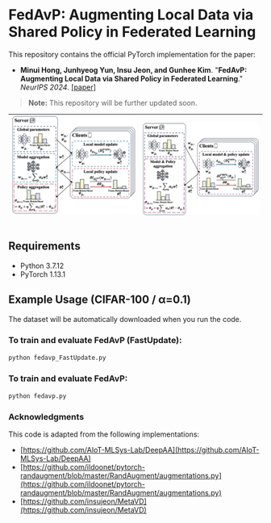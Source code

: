 # FedAvP: Augmenting Local Data via Shared Policy in Federated Learning  

This repository contains the official PyTorch implementation for the paper:

- **Minui Hong, Junhyeog Yun, Insu Jeon, and Gunhee Kim**. "**FedAvP: Augmenting Local Data via Shared Policy in Federated Learning**." *NeurIPS 2024*.
  [[paper]](https://openreview.net/forum?id=M1PRU0x1Iz&noteId=hw1nULjwwl)  
> **Note:** This repository will be further updated soon.

| <img src="./imgs/fedavp_fig1_1_1.png" alt="Figure 1" width="400"/> &nbsp;&nbsp;&nbsp; | <img src="./imgs/fedavp_fig1_2_1.png" alt="Figure 2" width="400"/> |
| --- | --- |

## Requirements

- Python 3.7.12  
- PyTorch 1.13.1  

## Example Usage (CIFAR-100 / α=0.1)

The dataset will be automatically downloaded when you run the code.

### To train and evaluate FedAvP (FastUpdate):
```bash
python fedavp_FastUpdate.py
```

### To train and evaluate FedAvP: 
```bash
python fedavp.py
```

### Acknowledgments

This code is adapted from the following implementations:

*   [https://github.com/AIoT-MLSys-Lab/DeepAA](https://github.com/AIoT-MLSys-Lab/DeepAA)
*   [https://github.com/ildoonet/pytorch-randaugment/blob/master/RandAugment/augmentations.py](https://github.com/ildoonet/pytorch-randaugment/blob/master/RandAugment/augmentations.py)
*   [https://github.com/insujeon/MetaVD](https://github.com/insujeon/MetaVD)
